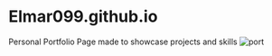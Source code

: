 # Elmar099.github.io
Personal Portfolio Page made to showcase projects and skills
![port](https://user-images.githubusercontent.com/101601240/182050956-749a1fab-8cce-40f0-838a-2c7c084d91bb.png)
